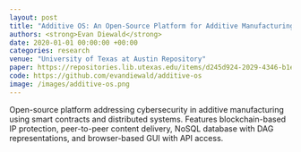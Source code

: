```yaml
---
layout: post
title: "Additive OS: An Open-Source Platform for Additive Manufacturing Data Management & IP Protection"
authors: <strong>Evan Diewald</strong>
date: 2020-01-01 00:00:00 +00:00
categories: research
venue: "University of Texas at Austin Repository"
paper: https://repositories.lib.utexas.edu/items/d245d924-2029-4346-b1e6-57c860509f73
code: https://github.com/evandiewald/additive-os
image: /images/additive-os.png
---
```


Open-source platform addressing cybersecurity in additive manufacturing using smart contracts and distributed systems. Features blockchain-based IP protection, peer-to-peer content delivery, NoSQL database with DAG representations, and browser-based GUI with API access.